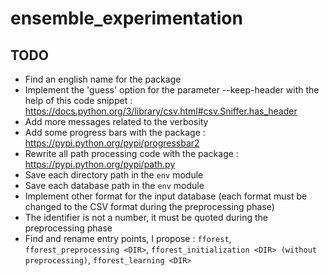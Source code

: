 # ensemble_experimentation
## TODO
* Find an english name for the package
* Implement the 'guess' option for the parameter --keep-header with the help of this code snippet : https://docs.python.org/3/library/csv.html#csv.Sniffer.has_header
* Add more messages related to the verbosity
* Add some progress bars with the package : https://pypi.python.org/pypi/progressbar2
* Rewrite all path processing code with the package : https://pypi.python.org/pypi/path.py
* Save each directory path in the `env` module
* Save each database path in the `env` module
* Implement other format for the input database (each format must be changed to the CSV format during the preprocessing phase)
* The identifier is not a number, it must be quoted during the preprocessing phase
* Find and rename entry points, I propose : `fforest`, `fforest_preprocessing <DIR>`, `fforest_initialization <DIR> (without preprocessing)`, `fforest_learning <DIR>`
